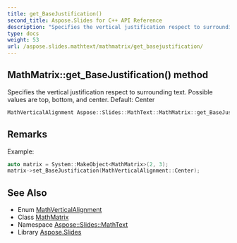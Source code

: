 ```yaml
---
title: get_BaseJustification()
second_title: Aspose.Slides for C++ API Reference
description: "Specifies the vertical justification respect to surrounding text. Possible values are top, bottom, and center. Default: Center"
type: docs
weight: 53
url: /aspose.slides.mathtext/mathmatrix/get_basejustification/
---
```

## MathMatrix::get_BaseJustification() method


Specifies the vertical justification respect to surrounding text. Possible values are top, bottom, and center. Default: Center

```cpp
MathVerticalAlignment Aspose::Slides::MathText::MathMatrix::get_BaseJustification() override
```

## Remarks


Example: 
```cpp
auto matrix = System::MakeObject<MathMatrix>(2, 3);
matrix->set_BaseJustification(MathVerticalAlignment::Center);
```

## See Also

* Enum [MathVerticalAlignment](../../mathverticalalignment/)
* Class [MathMatrix](../)
* Namespace [Aspose::Slides::MathText](../../)
* Library [Aspose.Slides](../../../)